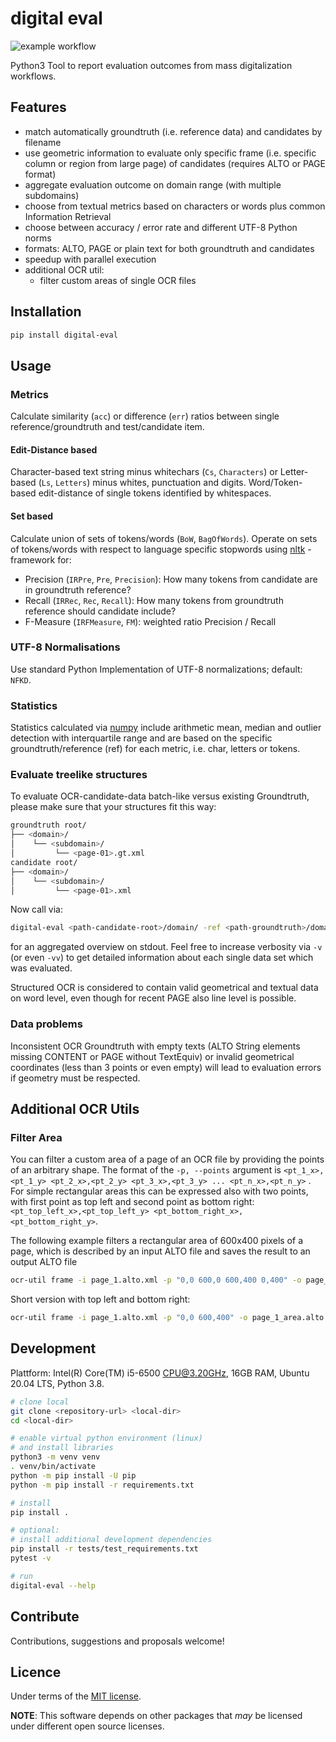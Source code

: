 # digital eval

![example workflow](https://github.com/ulb-sachsen-anhalt/digital-eval/actions/workflows/python-app.yml/badge.svg)

Python3 Tool to report evaluation outcomes from mass digitalization workflows.

## Features

* match automatically groundtruth (i.e. reference data) and candidates by filename
* use geometric information to evaluate only specific frame (i.e. specific column or region from large page) of
  candidates (requires ALTO or PAGE format)
* aggregate evaluation outcome on domain range (with multiple subdomains)
* choose from textual metrics based on characters or words plus common Information Retrieval
* choose between accuracy / error rate and different UTF-8 Python norms
* formats: ALTO, PAGE or plain text for both groundtruth and candidates
* speedup with parallel execution
* additional OCR util:
  * filter custom areas of single OCR files

## Installation

```bash
pip install digital-eval
```

## Usage

### Metrics

Calculate similarity (`acc`) or difference (`err`) ratios between single reference/groundtruth and test/candidate item.

#### Edit-Distance based

Character-based text string minus whitechars (`Cs`, `Characters`) or Letter-based (`Ls`, `Letters`) minus whites,
punctuation and digits.
Word/Token-based edit-distance of single tokens identified by whitespaces.

#### Set based

Calculate union of sets of tokens/words (`BoW`, `BagOfWords`).
Operate on sets of tokens/words with respect to language specific stopwords using [nltk](https://www.nltk.org/)
-framework for:

* Precision (`IRPre`, `Pre`, `Precision`): How many tokens from candidate are in groundtruth reference?
* Recall (`IRRec`, `Rec`, `Recall`): How many tokens from groundtruth reference should candidate include?
* F-Measure (`IRFMeasure`, `FM`): weighted ratio Precision / Recall

### UTF-8 Normalisations

Use standard Python Implementation of UTF-8 normalizations; default: `NFKD`.

### Statistics

Statistics calculated via [numpy](https://numpy.org/) include arithmetic mean, median and outlier detection with
interquartile range and are based on the specific groundtruth/reference (ref) for each metric, i.e. char, letters or
tokens.

### Evaluate treelike structures

To evaluate OCR-candidate-data batch-like versus existing Groundtruth, please make sure that your structures fit this
way:

```bash
groundtruth root/
├── <domain>/ 
│    └── <subdomain>/
│         └── <page-01>.gt.xml
candidate root/
├── <domain>/ 
│    └── <subdomain>/
│         └── <page-01>.xml
```

Now call via:

```bash
digital-eval <path-candidate-root>/domain/ -ref <path-groundtruth>/domain/
```

for an aggregated overview on stdout. Feel free to increase verbosity via `-v` (or even `-vv`) to get detailed
information about each single data set which was evaluated.

Structured OCR is considered to contain valid geometrical and textual data on word level, even though for recent PAGE
also line level is possible.

### Data problems

Inconsistent OCR Groundtruth with empty texts (ALTO String elements missing CONTENT or PAGE without TextEquiv) or
invalid geometrical coordinates (less than 3 points or even empty) will lead to evaluation errors if geometry must be
respected.

## Additional OCR Utils

### Filter Area

You can filter a custom area of a page of an OCR file by providing the points of an arbitrary shape.
The format of the `-p, --points` argument is `<pt_1_x>,<pt_1_y> <pt_2_x>,<pt_2_y> <pt_3_x>,<pt_3_y> ... <pt_n_x>,<pt_n_y>` . For simple rectangular areas this can be expressed also with two points, with first point as top left and second point as bottom right: `<pt_top_left_x>,<pt_top_left_y> <pt_bottom_right_x>,<pt_bottom_right_y>`.

The following example filters a rectangular area of 600x400 pixels of a page, which is described by an input ALTO file and saves the result to an output ALTO file

```bash
ocr-util frame -i page_1.alto.xml -p "0,0 600,0 600,400 0,400" -o page_1_area.alto.xml
```

Short version with top left and bottom right:

```bash
ocr-util frame -i page_1.alto.xml -p "0,0 600,400" -o page_1_area.alto.xml
```

## Development

Plattform: Intel(R) Core(TM) i5-6500 CPU@3.20GHz, 16GB RAM, Ubuntu 20.04 LTS, Python 3.8.

```bash
# clone local
git clone <repository-url> <local-dir>
cd <local-dir>

# enable virtual python environment (linux)
# and install libraries
python3 -m venv venv
. venv/bin/activate
python -m pip install -U pip
python -m pip install -r requirements.txt

# install
pip install .

# optional:
# install additional development dependencies
pip install -r tests/test_requirements.txt
pytest -v

# run
digital-eval --help
```

## Contribute

Contributions, suggestions and proposals welcome!

## Licence

Under terms of the [MIT license](https://opensource.org/licenses/MIT).

**NOTE**: This software depends on other packages that _may_ be licensed under different open source licenses.
